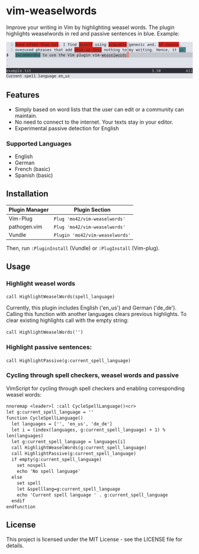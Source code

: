 # vim-weaselwords

Improve your writing in Vim by highlighting weasel words.
The plugin highlights weaselwords in red and passive sentences in blue. Example:

![vim-weaselwords example in Vim editor](example.png)

## Features

- Simply based on word lists that the user can edit or a community can maintain.
- No need to connect to the internet. Your texts stay in your editor.
- Experimental passive detection for English

### Supported Languages
- English
- German
- French (basic)
- Spanish (basic)

## Installation

| Plugin Manager | Plugin Section |
| --- | --- |
|Vim-Plug | `Plug 'mo42/vim-weaselwords'` |
|pathogen.vim| `Plug 'mo42/vim-weaselwords'` |
|Vundle | `Plugin 'mo42/vim-weaselwords'` |

Then, run `:PluginInstall` (Vundle) or `:PlugInstall` (Vim-plug).

## Usage

### Highlight weasel words

`call HighlightWeaselWords(spell_language)`

Currently, this plugin includes English ('en_us') and German ('de_de').
Calling this function with another languages clears previous highlights. To
clear existing highlights call with the empty string:

`call HighlightWeaselWords('')`

### Highlight passive sentences:

`call HighlightPassive(g:current_spell_language)`

### Cycling through spell checkers, weasel words and passive
VimScript for cycling through spell checkers and enabling corresponding weasel
words:

```vim
nnoremap <leader>l :call CycleSpellLanguage()<cr>
let g:current_spell_language = ''
function CycleSpellLanguage()
  let languages = ['', 'en_us', 'de_de']
  let i = (index(languages, g:current_spell_language) + 1) % len(languages)
  let g:current_spell_language = languages[i]
  call HighlightWeaselWords(g:current_spell_language)
  call HighlightPassive(g:current_spell_language)
  if empty(g:current_spell_language)
    set nospell
    echo 'No spell language'
  else
    set spell
    let &spelllang=g:current_spell_language
    echo 'Current spell language ' . g:current_spell_language
  endif
endfunction
```

## License

This project is licensed under the MIT License - see the LICENSE file for details.
